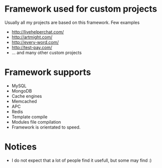 Framework used for custom projects
===

Usually all my projects are based on this framework. Few examples
 * http://livehelperchat.com/
 * http://artmight.com/
 * http://every-word.com/
 * http://test-pay.com/
 * ... and many other custom projects
 
Framework supports
===
 * MySQL
 * MongoDB
 * Cache engines
  * Memcached
  * APC
  * Redis
 * Template compile
 * Modules file compilation
 * Framework is orientated to speed.

Notices
===
 * I do not expect that a lot of people find it usefull, but some may find :)
 
